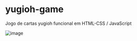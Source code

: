 # yugioh-game
Jogo de cartas yugioh funcional em HTML-CSS / JavaScript

![image](https://github.com/Joncmen/yugioh-game/assets/123659712/52fbcecb-3282-42bc-8fae-421e962770a8)
